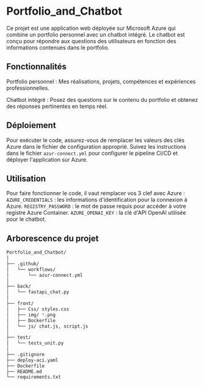 # Portfolio_and_Chatbot
Ce projet est une application web déployée sur Microsoft Azure qui combine un portfolio personnel avec un chatbot intégré. Le chatbot est conçu pour répondre aux questions des utilisateurs en fonction des informations contenues dans le portfolio.

## Fonctionnalités
Portfolio personnel : Mes réalisations, projets, compétences et expériences professionnelles.

Chatbot intégré : Posez des questions sur le contenu du portfolio et obtenez des réponses pertinentes en temps réel.

## Déploiement
Pour exécuter le code, assurez-vous de remplacer les valeurs des clés Azure dans le fichier de configuration approprié. Suivez les instructions dans le fichier `azur-connect.yml` pour configurer le pipeline CI/CD et déployer l'application sur Azure. 

## Utilisation 
Pour faire fonctionner le code, il vaut remplacer vos 3 clef avec Azure : 
`AZURE_CREDENTIALS` : les informations d'identification pour la connexion à Azure.
`REGISTRY_PASSWORD` : le mot de passe requis pour accéder à votre registre Azure Container.
`AZURE_OPENAI_KEY` : la clé d'API OpenAI utilisée pour le chatbot.

## Arborescence du projet 

```bash
Portfolio_and_Chatbot/      
│
├── .github/
│   └── workflows/
│       └── azur-connect.yml
│
├── back/
│   └── fastapi_chat.py
│
├── front/
│   ├── Css/ styles.css
│   ├── img/ *.png
│   ├── Dockerfile
│   └── js/ chat.js, script.js
│
├── test/
│   └── tests_unit.py
│
├── .gitignore
├── deploy-aci.yaml
├── Dockerfile
├── README.md
└── requirements.txt
```

